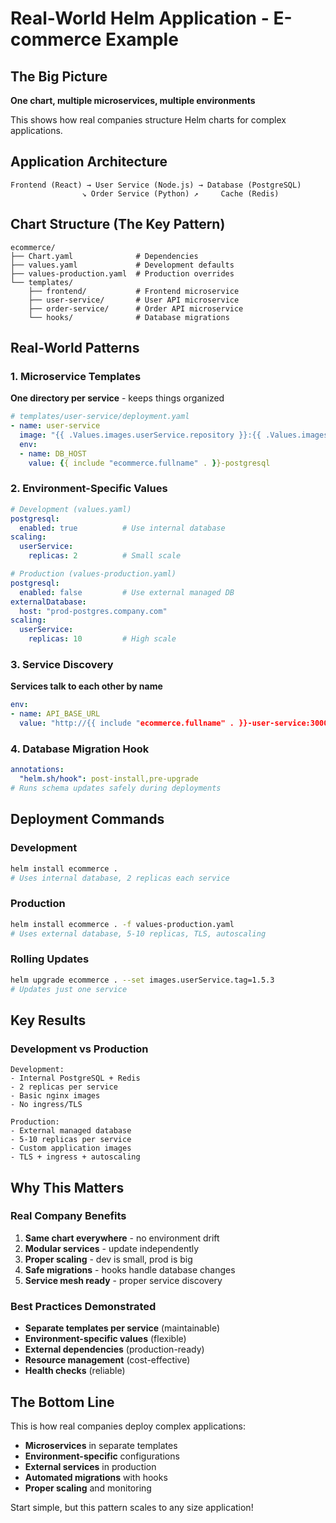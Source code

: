 # Real-World Helm Application - E-commerce Example

## The Big Picture
**One chart, multiple microservices, multiple environments**

This shows how real companies structure Helm charts for complex applications.

## Application Architecture
```
Frontend (React) → User Service (Node.js) → Database (PostgreSQL)
                ↘ Order Service (Python) ↗     Cache (Redis)
```

## Chart Structure (The Key Pattern)
```
ecommerce/
├── Chart.yaml              # Dependencies
├── values.yaml             # Development defaults
├── values-production.yaml  # Production overrides
└── templates/
    ├── frontend/           # Frontend microservice
    ├── user-service/       # User API microservice  
    ├── order-service/      # Order API microservice
    └── hooks/              # Database migrations
```

## Real-World Patterns

### 1. Microservice Templates
**One directory per service** - keeps things organized
```yaml
# templates/user-service/deployment.yaml
- name: user-service
  image: "{{ .Values.images.userService.repository }}:{{ .Values.images.userService.tag }}"
  env:
  - name: DB_HOST
    value: {{ include "ecommerce.fullname" . }}-postgresql
```

### 2. Environment-Specific Values
```yaml
# Development (values.yaml)
postgresql:
  enabled: true          # Use internal database
scaling:
  userService:
    replicas: 2          # Small scale

# Production (values-production.yaml)  
postgresql:
  enabled: false         # Use external managed DB
externalDatabase:
  host: "prod-postgres.company.com"
scaling:
  userService:
    replicas: 10         # High scale
```

### 3. Service Discovery
**Services talk to each other by name**
```yaml
env:
- name: API_BASE_URL
  value: "http://{{ include "ecommerce.fullname" . }}-user-service:3000"
```

### 4. Database Migration Hook
```yaml
annotations:
  "helm.sh/hook": post-install,pre-upgrade
# Runs schema updates safely during deployments
```

## Deployment Commands

### Development
```bash
helm install ecommerce .
# Uses internal database, 2 replicas each service
```

### Production
```bash
helm install ecommerce . -f values-production.yaml
# Uses external database, 5-10 replicas, TLS, autoscaling
```

### Rolling Updates
```bash
helm upgrade ecommerce . --set images.userService.tag=1.5.3
# Updates just one service
```

## Key Results

### Development vs Production
```
Development:
- Internal PostgreSQL + Redis
- 2 replicas per service  
- Basic nginx images
- No ingress/TLS

Production:
- External managed database
- 5-10 replicas per service
- Custom application images  
- TLS + ingress + autoscaling
```

## Why This Matters

### Real Company Benefits
1. **Same chart everywhere** - no environment drift
2. **Modular services** - update independently  
3. **Proper scaling** - dev is small, prod is big
4. **Safe migrations** - hooks handle database changes
5. **Service mesh ready** - proper service discovery

### Best Practices Demonstrated
- **Separate templates per service** (maintainable)
- **Environment-specific values** (flexible)
- **External dependencies** (production-ready)
- **Resource management** (cost-effective)
- **Health checks** (reliable)

## The Bottom Line
This is how real companies deploy complex applications:
- **Microservices** in separate templates
- **Environment-specific** configurations
- **External services** in production
- **Automated migrations** with hooks
- **Proper scaling** and monitoring

Start simple, but this pattern scales to any size application!